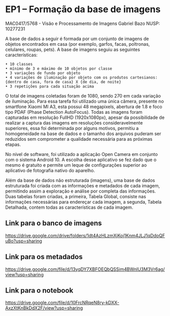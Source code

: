 # EP1 – Formação da base de imagens

MAC0417/5768 - Visão e Processamento de Imagens
Gabriel Bazo
NUSP: 10277231

A base de dados a seguir é formada por um conjunto de imagens de objetos encontrados em casa (por exemplo, garfos, facas, poltronas, celulares, roupas, pets). A base de imagens seguiu as seguintes características:

    • 10 classes
    • mínimo de 3 e máximo de 10 objetos por classe
    • 3 variações de fundo por objeto
    • 4 variações de iluminação por objeto com os produtos cartesianos: {dentro de casa, fora de casa} X {de dia, de noite}
    • 3 repetições para cada situação acima

  O total de imagens coletadas foram de 1080, sendo 270 em cada variação de iluminação. Para essa tarefa foi utilizado uma única câmera, presente no smartfone Xiaomi MI A3, esta possui 48 megapixels, abertura de 1.8 e foco tipo PDAF (Phase Detection AutoFocus). Todas as imagens foram capturadas em resolução FullHD (1920x1080px), apesar da possibilidade de realizar a captura das imagens em resoluções consideravelmente superiores, essa foi determinada por alguns motivos, permitiu a homogeneidade na base de dados e o tamanho dos arquivos puderam ser reduzidos sem comprometer a qualidade necessária para as próximas etapas.
  
  No nível de software, foi utilizado a aplicação Open Camera em conjunto com o sistema Android 10. A escolha desse aplicativo se fez dado que o mesmo é gratuito e permite um leque de configurações superior ao aplicativo de fotografia nativo do aparelho.
  
  Além da base de dados não estruturada (imagens), uma base de dados estruturada foi criada com as informações e metadados de cada imagem, permitindo assim a exploração e análise por completa das informações. Duas tabelas foram criadas, a primeira, Tabela Global, consiste nas informações necessárias para endereçar cada imagem, a segunda, Tabela Detalhada, contem todas as características de cada imagem.  

## Link para o banco de imagens

https://drive.google.com/drive/folders/1dt4AzHLzmXjKoj1Knm4JLJ1qDdoQFuBo?usp=sharing

## Link para os metadados

https://drive.google.com/file/d/13yqDY7XBFOEQbQSSim4BWnlU3M3Vr6ag/view?usp=sharing

## Link para o notebook

https://drive.google.com/file/d/10FrcNRqeN8ry-kDXX-AxzXtKnBkDdX2F/view?usp=sharing
